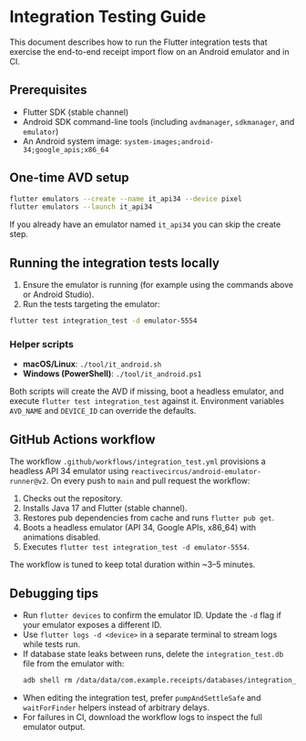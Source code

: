 # Integration Testing Guide

This document describes how to run the Flutter integration tests that exercise the end-to-end receipt import flow on an Android emulator and in CI.

## Prerequisites

- Flutter SDK (stable channel)
- Android SDK command-line tools (including `avdmanager`, `sdkmanager`, and `emulator`)
- An Android system image: `system-images;android-34;google_apis;x86_64`

## One-time AVD setup

```bash
flutter emulators --create --name it_api34 --device pixel
flutter emulators --launch it_api34
```

If you already have an emulator named `it_api34` you can skip the create step.

## Running the integration tests locally

1. Ensure the emulator is running (for example using the commands above or Android Studio).
2. Run the tests targeting the emulator:

```bash
flutter test integration_test -d emulator-5554
```

### Helper scripts

- **macOS/Linux**: `./tool/it_android.sh`
- **Windows (PowerShell)**: `./tool/it_android.ps1`

Both scripts will create the AVD if missing, boot a headless emulator, and execute `flutter test integration_test` against it. Environment variables `AVD_NAME` and `DEVICE_ID` can override the defaults.

## GitHub Actions workflow

The workflow `.github/workflows/integration_test.yml` provisions a headless API 34 emulator using `reactivecircus/android-emulator-runner@v2`. On every push to `main` and pull request the workflow:

1. Checks out the repository.
2. Installs Java 17 and Flutter (stable channel).
3. Restores pub dependencies from cache and runs `flutter pub get`.
4. Boots a headless emulator (API 34, Google APIs, x86_64) with animations disabled.
5. Executes `flutter test integration_test -d emulator-5554`.

The workflow is tuned to keep total duration within ~3–5 minutes.

## Debugging tips

- Run `flutter devices` to confirm the emulator ID. Update the `-d` flag if your emulator exposes a different ID.
- Use `flutter logs -d <device>` in a separate terminal to stream logs while tests run.
- If database state leaks between runs, delete the `integration_test.db` file from the emulator with:
  ```bash
  adb shell rm /data/data/com.example.receipts/databases/integration_test.db
  ```
- When editing the integration test, prefer `pumpAndSettleSafe` and `waitForFinder` helpers instead of arbitrary delays.
- For failures in CI, download the workflow logs to inspect the full emulator output.
